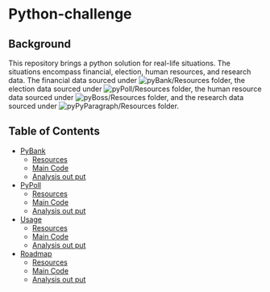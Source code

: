 # Python-challenge

## Background
This repository brings a python solution for real-life situations. The situations encompass financial, election, human resources, and research data. The financial data sourced under ![pyBank/Resources](pyBank/Resources/) folder, the election data sourced under ![pyPoll/Resources](pyPoll/Resources) folder, the human resource data sourced under ![pyBoss/Resources](pyPyParagraph/Resources) folder, and the research data sourced under ![pyPyParagraph/Resources](Images/revenue-per-lead.png) folder. 


<!-- TABLE OF CONTENTS -->
## Table of Contents

* [PyBank](#PyBank)
  * [Resources](#Resources)
  * [Main Code](#main.py)
  * [Analysis out put](#installation)
* [PyPoll](#PyPoll)
  * [Resources](#Resources)
  * [Main Code](#main.py)
  * [Analysis out put](#installation)
* [Usage](#usage)
  * [Resources](#Resources)
  * [Main Code](#main.py)
  * [Analysis out put](#installation)
* [Roadmap](#roadmap)
  * [Resources](#Resources)
  * [Main Code](#main.py)
  * [Analysis out put](#installation)
